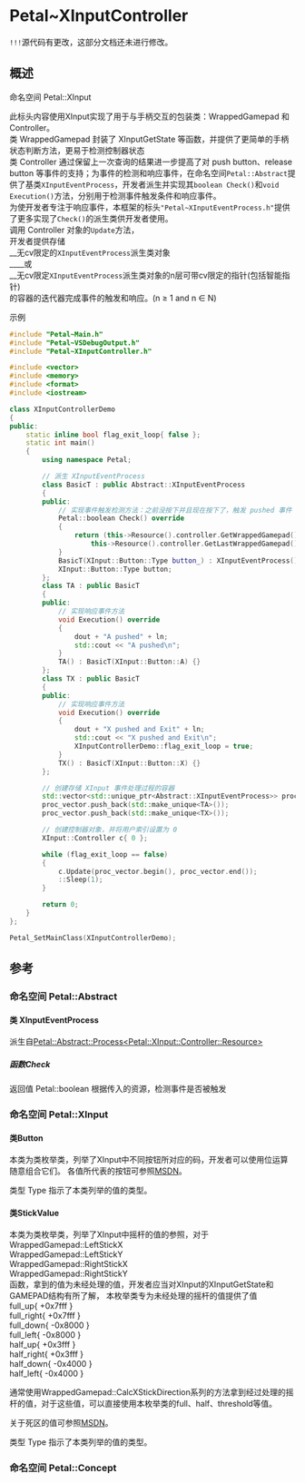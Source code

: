 # Petal~XInputController

`!!!`源代码有更改，这部分文档还未进行修改。  

## 概述

命名空间 Petal::XInput

此标头内容使用XInput实现了用于与手柄交互的包装类：WrappedGamepad 和 Controller。  
类 WrappedGamepad 封装了 XInputGetState 等函数，并提供了更简单的手柄状态判断方法，更易于检测控制器状态  
类 Controller 通过保留上一次查询的结果进一步提高了对 push button、release button 等事件的支持；为事件的检测和响应事件，在命名空间`Petal::Abstract`提供了基类`XInputEventProcess`，开发者派生并实现其`boolean Check()`和`void Execution()`方法，分别用于检测事件触发条件和响应事件。  
为使开发者专注于响应事件，本框架的标头`"Petal~XInputEventProcess.h"`提供了更多实现了`Check()`的派生类供开发者使用。  
调用 Controller 对象的`Update`方法，  
开发者提供存储  
__无cv限定的`XInputEventProcess`派生类对象  
____或  
__无cv限定`XInputEventProcess`派生类对象的n层可带cv限定的指针(包括智能指针)  
的容器的迭代器完成事件的触发和响应。(n ≥ 1 and n ∈ N)  

示例
```cpp
#include "Petal~Main.h"
#include "Petal~VSDebugOutput.h"
#include "Petal~XInputController.h"

#include <vector>
#include <memory>
#include <format>
#include <iostream>

class XInputControllerDemo
{
public:
	static inline bool flag_exit_loop{ false };
	static int main()
	{
		using namespace Petal;

		// 派生 XInputEventProcess
		class BasicT : public Abstract::XInputEventProcess
		{
		public:
			// 实现事件触发检测方法：之前没按下并且现在按下了，触发 pushed 事件
			Petal::boolean Check() override
			{
				return (this->Resource().controller.GetWrappedGamepad().Pushed(button) == true &&
					this->Resource().controller.GetLastWrappedGamepad().Pushed(button) == false);
			}
			BasicT(XInput::Button::Type button_) : XInputEventProcess(), button(button_) {}
			XInput::Button::Type button;
		};
		class TA : public BasicT
		{
		public:
			// 实现响应事件方法
			void Execution() override
			{
				dout + "A pushed" + ln;
				std::cout << "A pushed\n";
			}
			TA() : BasicT(XInput::Button::A) {}
		};
		class TX : public BasicT
		{
		public:
			// 实现响应事件方法
			void Execution() override
			{
				dout + "X pushed and Exit" + ln;
				std::cout << "X pushed and Exit\n";
				XInputControllerDemo::flag_exit_loop = true;
			}
			TX() : BasicT(XInput::Button::X) {}
		};

		// 创建存储 XInput 事件处理过程的容器
		std::vector<std::unique_ptr<Abstract::XInputEventProcess>> proc_vector{};
		proc_vector.push_back(std::make_unique<TA>());
		proc_vector.push_back(std::make_unique<TX>());

		// 创建控制器对象，并将用户索引设置为 0
		XInput::Controller c{ 0 };

		while (flag_exit_loop == false)
		{
			c.Update(proc_vector.begin(), proc_vector.end());
			::Sleep(1);
		}

		return 0;
	}
};

Petal_SetMainClass(XInputControllerDemo);

```

## 参考

### 命名空间 Petal::Abstract

#### 类 XInputEventProcess

派生自[Petal::Abstract::Process&lt;Petal::XInput::Controller::Resource>]()

##### 函数Check

返回值 Petal::boolean
根据传入的资源，检测事件是否被触发

### 命名空间 Petal::XInput

#### 类Button

本类为类枚举类，列举了XInput中不同按钮所对应的码，开发者可以使用位运算随意组合它们。
各值所代表的按钮可参照[MSDN](https://learn.microsoft.com/zh-cn/windows/win32/api/xinput/ns-xinput-xinput_gamepad)。

类型 Type 指示了本类列举的值的类型。

#### 类StickValue

本类为类枚举类，列举了XInput中摇杆的值的参照，对于 
WrappedGamepad::LeftStickX  
WrappedGamepad::LeftStickY  
WrappedGamepad::RightStickX  
WrappedGamepad::RightStickY  
函数，拿到的值为未经处理的值，开发者应当对XInput的XInputGetState和GAMEPAD结构有所了解，
本枚举类专为未经处理的摇杆的值提供了值  
full_up{ +0x7fff }  
full_right{ +0x7fff }  
full_down{ -0x8000 }  
full_left{ -0x8000 }  
half_up{ +0x3fff }  
half_right{ +0x3fff }  
half_down{ -0x4000 }  
half_left{ -0x4000 }  

通常使用WrappedGamepad::CalcXStickDirection系列的方法拿到经过处理的摇杆的值，对于这些值，可以直接使用本枚举类的full、half、threshold等值。

关于死区的值可参照[MSDN](https://learn.microsoft.com/zh-cn/windows/win32/api/xinput/ns-xinput-xinput_gamepad)。

类型 Type 指示了本类列举的值的类型。

### 命名空间 Petal::Concept

